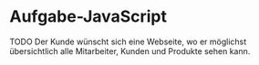 # Aufgabe-JavaScript
TODO
Der Kunde wünscht sich eine Webseite, wo er möglichst übersichtlich alle Mitarbeiter, Kunden und Produkte sehen kann.
